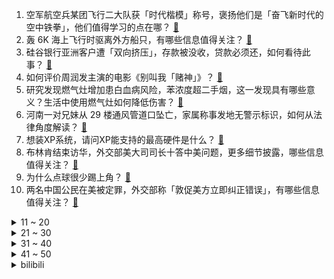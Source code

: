 1. 空军航空兵某团飞行二大队获「时代楷模」称号，褒扬他们是「奋飞新时代的空中铁拳」，他们值得学习的点在哪？ [:link:](https://www.zhihu.com/question/607609756)
2. 轰 6K 海上飞行时驱离外方船只，有哪些信息值得关注？ [:link:](https://www.zhihu.com/question/607773769)
3. 硅谷银行亚洲客户遭「双向挤压」，存款被没收，贷款必须还，如何看待此事？ [:link:](https://www.zhihu.com/question/607811714)
4. 如何评价周润发主演的电影《别叫我「赌神」》？ [:link:](https://www.zhihu.com/question/607437807)
5. 研究发现燃气灶增加患白血病风险，苯浓度超二手烟，这一发现具有哪些意义？生活中使用燃气灶如何降低伤害？ [:link:](https://www.zhihu.com/question/607771756)
6. 河南一对兄妹从 29 楼通风管道口坠亡，家属称事发地无警示标识，如何从法律角度解读？ [:link:](https://www.zhihu.com/question/607786666)
7. 想装XP系统，请问XP能支持的最高硬件是什么？ [:link:](https://www.zhihu.com/question/567820698)
8. 布林肯结束访华，外交部美大司司长十答中美问题，更多细节披露，哪些信息值得关注？ [:link:](https://www.zhihu.com/question/607816687)
9. 为什么点球很少踢上角？ [:link:](https://www.zhihu.com/question/28669231)
10. 两名中国公民在美被定罪，外交部称「敦促美方立即纠正错误」，有哪些信息值得关注？ [:link:](https://www.zhihu.com/question/607819218)
<details>
<summary>11 ~ 20</summary>

11. 救护车压坏菜，女摊主拦车不让走，目击者称「拦车近 3 分钟后被市民拉开」，如何看待此事？ [:link:](https://www.zhihu.com/question/607601229)
12. 炎亚纶承认与未成年人发生关系，并表示「希望可以当面和耀乐道歉」，如何看待此事？炎亚纶将承担什么责任？ [:link:](https://www.zhihu.com/question/607744350)
13. 自曝「在马尔代夫遭性侵」中国女生称「已致函马尔代夫总统求助」，此前称当地警方不作为，如何看待事件发展？ [:link:](https://www.zhihu.com/question/607809339)
14. 有哪些带地名的古诗词？ [:link:](https://www.zhihu.com/question/607509869)
15. 口腔护理用品包括哪些产品？ [:link:](https://www.zhihu.com/question/24427720)
16. 为什么李鸿章在《辛丑条约》上签“肃”呢？“肃”代表什么？ [:link:](https://www.zhihu.com/question/606492887)
17. 网传半幅方向盘汽车暂停上牌，有车管所回应没有任何业务停办，具体情况如何？操控半幅方向盘有哪些需要注意？ [:link:](https://www.zhihu.com/question/607716176)
18. 友谊赛德国 0:2 不敌哥伦比亚，连续 4 场不胜，夸德拉多点射破门，如何评价本场比赛？ [:link:](https://www.zhihu.com/question/607787409)
19. 有什么适合端午节发的文案？ [:link:](https://www.zhihu.com/question/463006524)
20. 台媒称「山东舰航母编队 21 日通过台湾海峡」，如何看待这一动向？ [:link:](https://www.zhihu.com/question/607809103)
</details>
<details>
<summary>21 ~ 30</summary>

21. 火控雷达的锁定原理是什么？为什么能跟着目标走？ [:link:](https://www.zhihu.com/question/268885907)
22. 全国结婚登记量跌破 700 万对，年轻人反问「为什么要结婚」，低结婚率背后是传统婚姻功能的减弱吗？ [:link:](https://www.zhihu.com/question/607794507)
23. 杭州一传统机械类上市企业月薪一万二半年只招到两人，传统制造业是否存在招工困境？为何出现这一现象？ [:link:](https://www.zhihu.com/question/607607659)
24. 围棋规则也没限制棋盘大小吧，为啥不做一个190×190的这样ai不就赢不了了？ [:link:](https://www.zhihu.com/question/607265632)
25. 为什么网友不满意《庆余年 2》叶灵儿演员换成金晨？原著中叶灵儿的人设如何？ [:link:](https://www.zhihu.com/question/607597903)
26. 如果在落凤坡死的人是诸葛亮，庞统能打败司马懿吗？ [:link:](https://www.zhihu.com/question/606962512)
27. 为什么口碑爆棚的《闪电侠》，票房却不敌评分系列倒数第二的《变形金刚 7》？ [:link:](https://www.zhihu.com/question/607423261)
28. 端午节祝福应该说「快乐」还是「安康」? [:link:](https://www.zhihu.com/question/535873216)
29. 如果中国举办世界杯, 决赛最有可能安排在哪个体育场? 全国又有哪些体育场可能承办中途的比赛? [:link:](https://www.zhihu.com/question/605308246)
30. 夏至这一节气，蕴含了怎样的美感和智慧? [:link:](https://www.zhihu.com/question/607799333)
</details>
<details>
<summary>31 ~ 40</summary>

31. 2023 LPL 夏季赛WBG 2:0 TT，如何评价这场比赛？ [:link:](https://www.zhihu.com/question/607832832)
32. 以后想从事人工智能，2023 年高考志愿应该报什么专业？ [:link:](https://www.zhihu.com/question/604842869)
33. 在《三国演义》中，诸葛亮的“空城计”真的没有被司马懿识破吗？ [:link:](https://www.zhihu.com/question/604680603)
34. 为什么人经历的越多越喜欢独处？ [:link:](https://www.zhihu.com/question/597884145)
35. 如何评价CVPR 2023的best paper？ [:link:](https://www.zhihu.com/question/607381076)
36. 2023 LPL 夏季赛 EDG 2:0 击败 AL，如何评价这场比赛？ [:link:](https://www.zhihu.com/question/607809558)
37. 米哈游最终会是T0游戏公司吗? [:link:](https://www.zhihu.com/question/585107694)
38. 外交部称中美两军交流合作首先要移除障碍，包括单边制裁，具体还有哪些障碍？两军交流不恢复会有何影响？ [:link:](https://www.zhihu.com/question/607825029)
39. 如何评价《我的青春恋爱物语果然有问题》角色「雪之下雪乃」？ [:link:](https://www.zhihu.com/question/25404348)
40. 高考完想学习化妆，应该怎么开始？ [:link:](https://www.zhihu.com/question/606636321)
</details>
<details>
<summary>41 ~ 50</summary>

41. 思维混乱的人，该怎样提高逻辑能力呢？ [:link:](https://www.zhihu.com/question/606998183)
42. 为什么过度补水反而对皮肤不好？ [:link:](https://www.zhihu.com/question/606105231)
43. 2023 年 6 月份国产网络游戏版号下发，《燕云十六声》《流浪地球》等获批，有哪些值得关注的点？ [:link:](https://www.zhihu.com/question/607865579)
44. 华为据悉要求日本通信相关企业支付专利费，称「正与近 30 家公司交涉」，哪些信息值得关注？ [:link:](https://www.zhihu.com/question/607422132)
45. 《名侦探柯南》中，灰原哀为什么还要上小学，为什么不专门呆在博士家里研究解药？ [:link:](https://www.zhihu.com/question/580499306)
46. 熬夜戒不掉导致皮肤越来越差怎么办？ [:link:](https://www.zhihu.com/question/604340589)
47. 2023 LPL 夏季赛BLG 2:0 LNG，如何评价这场比赛？ [:link:](https://www.zhihu.com/question/607854309)
48. 博尔特的奔跑极速在自然界算什么水平? [:link:](https://www.zhihu.com/question/596905124)
49. 如何评价倪大红、惠英红主演的电影《我爱你！》？ [:link:](https://www.zhihu.com/question/603875310)
50. 近视和散光的度数是叠加的吗？ [:link:](https://www.zhihu.com/question/345269013)
</details><details>
<summary>bilibili</summary>

</details>